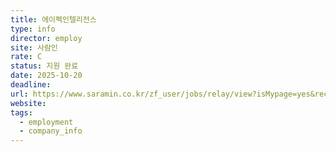 ```yaml
---
title: 에이펙인텔리전스
type: info
director: employ
site: 사람인
rate: C
status: 지원 완료
date: 2025-10-20
deadline:
url: https://www.saramin.co.kr/zf_user/jobs/relay/view?isMypage=yes&rec_idx=51813107&recommend_ids=eJxNj8sRw0AIQ6vJnZ8AnVNI%2Bu8ia3u87I03vJEA2tYO%2FFrtU18oUxRcKBearEEwGJaQVzYRauchm%2FqWlZWmsVAfZLUfWKJ69JoxapIjvH2Sr2UdUYis2YKk7d4GSjgy3L03dnO9vNC3nD69Gc9Vb68Td9EfJVA%2F%2Bw%3D%3D&view_type=quick_complete&gz=1&t_ref_scnid=869&t_ref_content=SRI_050_APPLY-Q_AVA_RCT&t_ref=complete_layer&referNonce=20eb271873586b685fff&relayNonce=c64980fec0fb3c03bfea&immediately_apply_layer_open=n#seq=0
website:
tags:
  - employment
  - company_info
---
```







